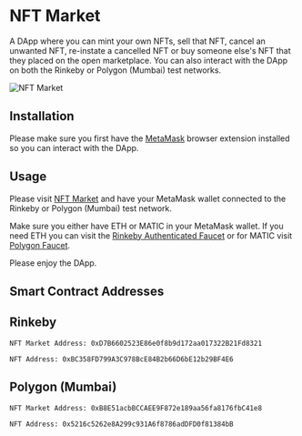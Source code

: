# NFT Market

A DApp where you can mint your own NFTs, sell that NFT, cancel an unwanted NFT, re-instate a cancelled NFT or buy someone else's NFT that they placed on the open marketplace. You can also interact with the DApp on both the Rinkeby or Polygon (Mumbai) test networks.

![NFT Market](/public/nft-market.png 'NFT Market')

## Installation

Please make sure you first have the [MetaMask](https://metamask.io/) browser extension installed so you can interact with the DApp.

## Usage

Please visit [NFT Market](https://bgfvc-ayaaa-aaaad-qaz5q-cai.ic.fleek.co/) and have your MetaMask wallet connected to the Rinkeby or Polygon (Mumbai) test network. 

Make sure you either have ETH or MATIC in your MetaMask wallet. If you need ETH you can visit the [Rinkeby Authenticated Faucet](https://faucet.rinkeby.io/) or for MATIC visit [Polygon Faucet](https://faucet.polygon.technology/).

Please enjoy the DApp.

## Smart Contract Addresses

## Rinkeby
```
NFT Market Address: 0xD7B6602523E86e0f8b9d172aa017322B21Fd8321

NFT Address: 0xBC358FD799A3C978BcE84B2b66D6bE12b29BF4E6
```

## Polygon (Mumbai)
```
NFT Market Address: 0xB8E51acbBCCAEE9F872e189aa56fa8176fbC41e8

NFT Address: 0x5216c5262e8A299c931A6f8786adDFD0f81384bB
```

